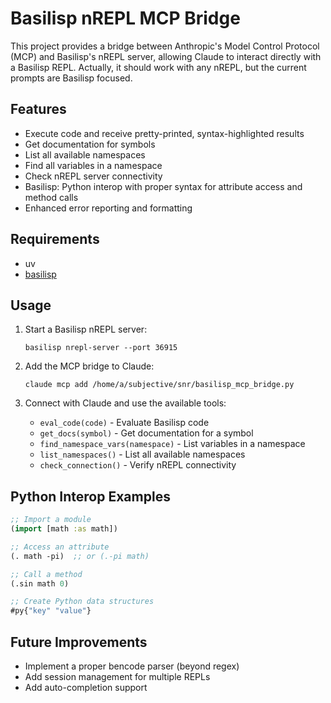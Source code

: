 # Basilisp nREPL MCP Bridge

This project provides a bridge between Anthropic's Model Control Protocol (MCP) and Basilisp's nREPL server, allowing Claude to interact directly with a Basilisp REPL.
Actually, it should work with any nREPL, but the current prompts are Basilisp focused.

## Features

- Execute code and receive pretty-printed, syntax-highlighted results
- Get documentation for symbols
- List all available namespaces
- Find all variables in a namespace
- Check nREPL server connectivity
- Basilisp: Python interop with proper syntax for attribute access and method calls
- Enhanced error reporting and formatting

## Requirements
- uv
- [basilisp](https://github.com/basilisp-lang/basilisp)

## Usage

1. Start a Basilisp nREPL server:
   ```
   basilisp nrepl-server --port 36915
   ```

2. Add the MCP bridge to Claude:
   ```
   claude mcp add /home/a/subjective/snr/basilisp_mcp_bridge.py
   ```

3. Connect with Claude and use the available tools:
   - `eval_code(code)` - Evaluate Basilisp code
   - `get_docs(symbol)` - Get documentation for a symbol
   - `find_namespace_vars(namespace)` - List variables in a namespace
   - `list_namespaces()` - List all available namespaces
   - `check_connection()` - Verify nREPL connectivity

## Python Interop Examples

```clojure
;; Import a module
(import [math :as math])

;; Access an attribute
(. math -pi)  ;; or (.-pi math)

;; Call a method
(.sin math 0)

;; Create Python data structures
#py{"key" "value"}
```

## Future Improvements

- Implement a proper bencode parser (beyond regex)
- Add session management for multiple REPLs
- Add auto-completion support
